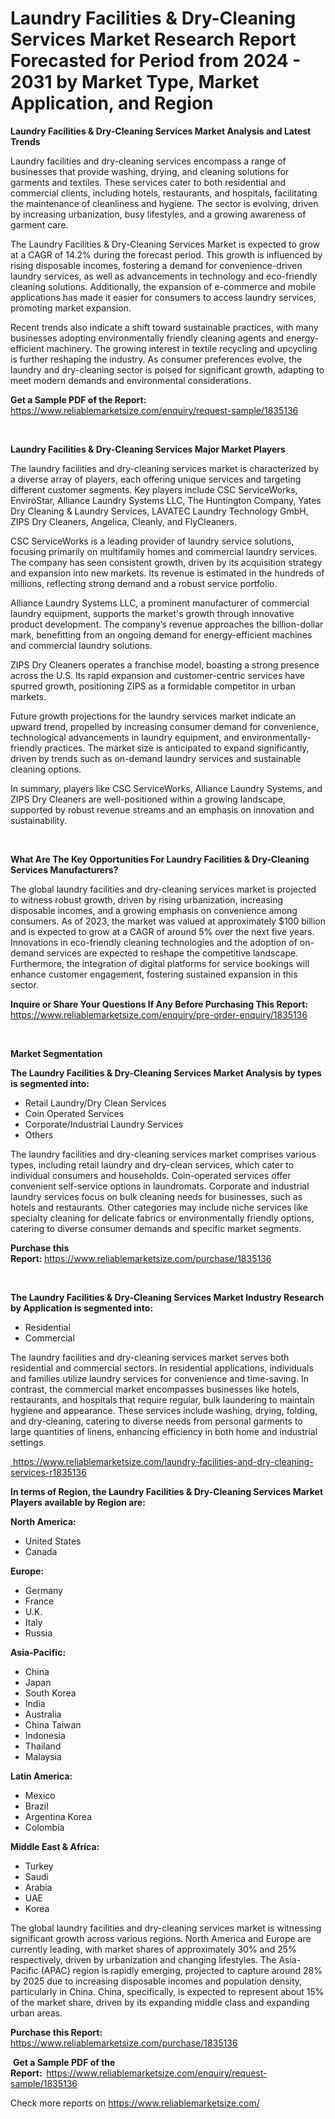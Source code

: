 <p><h1>Laundry Facilities & Dry-Cleaning Services Market Research Report Forecasted for Period from 2024 -  2031 by Market Type, Market Application, and Region</h1></p><p><strong>Laundry Facilities & Dry-Cleaning Services Market Analysis and Latest Trends</strong></p>
<p><p>Laundry facilities and dry-cleaning services encompass a range of businesses that provide washing, drying, and cleaning solutions for garments and textiles. These services cater to both residential and commercial clients, including hotels, restaurants, and hospitals, facilitating the maintenance of cleanliness and hygiene. The sector is evolving, driven by increasing urbanization, busy lifestyles, and a growing awareness of garment care.</p><p>The Laundry Facilities & Dry-Cleaning Services Market is expected to grow at a CAGR of 14.2% during the forecast period. This growth is influenced by rising disposable incomes, fostering a demand for convenience-driven laundry services, as well as advancements in technology and eco-friendly cleaning solutions. Additionally, the expansion of e-commerce and mobile applications has made it easier for consumers to access laundry services, promoting market expansion. </p><p>Recent trends also indicate a shift toward sustainable practices, with many businesses adopting environmentally friendly cleaning agents and energy-efficient machinery. The growing interest in textile recycling and upcycling is further reshaping the industry. As consumer preferences evolve, the laundry and dry-cleaning sector is poised for significant growth, adapting to meet modern demands and environmental considerations.</p></p>
<p><strong>Get a Sample PDF of the Report:&nbsp;</strong> <a href="https://www.reliablemarketsize.com/enquiry/request-sample/1835136?utm_campaign=1898&utm_medium=2&utm_source=Github&utm_content=ia&utm_term=31122024&utm_id=laundry-facilities-dry-cleaning-services">https://www.reliablemarketsize.com/enquiry/request-sample/1835136</a></p>
<p>&nbsp;</p>
<p><strong>Laundry Facilities & Dry-Cleaning Services Major Market Players</strong></p>
<p><p>The laundry facilities and dry-cleaning services market is characterized by a diverse array of players, each offering unique services and targeting different customer segments. Key players include CSC ServiceWorks, EnviroStar, Alliance Laundry Systems LLC, The Huntington Company, Yates Dry Cleaning & Laundry Services, LAVATEC Laundry Technology GmbH, ZIPS Dry Cleaners, Angelica, Cleanly, and FlyCleaners.</p><p>CSC ServiceWorks is a leading provider of laundry service solutions, focusing primarily on multifamily homes and commercial laundry services. The company has seen consistent growth, driven by its acquisition strategy and expansion into new markets. Its revenue is estimated in the hundreds of millions, reflecting strong demand and a robust service portfolio.</p><p>Alliance Laundry Systems LLC, a prominent manufacturer of commercial laundry equipment, supports the market's growth through innovative product development. The company’s revenue approaches the billion-dollar mark, benefitting from an ongoing demand for energy-efficient machines and commercial laundry solutions.</p><p>ZIPS Dry Cleaners operates a franchise model, boasting a strong presence across the U.S. Its rapid expansion and customer-centric services have spurred growth, positioning ZIPS as a formidable competitor in urban markets. </p><p>Future growth projections for the laundry services market indicate an upward trend, propelled by increasing consumer demand for convenience, technological advancements in laundry equipment, and environmentally-friendly practices. The market size is anticipated to expand significantly, driven by trends such as on-demand laundry services and sustainable cleaning options.</p><p>In summary, players like CSC ServiceWorks, Alliance Laundry Systems, and ZIPS Dry Cleaners are well-positioned within a growing landscape, supported by robust revenue streams and an emphasis on innovation and sustainability.</p></p>
<p>&nbsp;</p>
<p><strong>What Are The Key Opportunities For Laundry Facilities & Dry-Cleaning Services Manufacturers?</strong></p>
<p><p>The global laundry facilities and dry-cleaning services market is projected to witness robust growth, driven by rising urbanization, increasing disposable incomes, and a growing emphasis on convenience among consumers. As of 2023, the market was valued at approximately $100 billion and is expected to grow at a CAGR of around 5% over the next five years. Innovations in eco-friendly cleaning technologies and the adoption of on-demand services are expected to reshape the competitive landscape. Furthermore, the integration of digital platforms for service bookings will enhance customer engagement, fostering sustained expansion in this sector.</p></p>
<p><strong>Inquire or Share Your Questions If Any Before Purchasing This Report:</strong> <a href="https://www.reliablemarketsize.com/enquiry/pre-order-enquiry/1835136?utm_campaign=1898&utm_medium=2&utm_source=Github&utm_content=ia&utm_term=31122024&utm_id=laundry-facilities-dry-cleaning-services">https://www.reliablemarketsize.com/enquiry/pre-order-enquiry/1835136</a></p>
<p>&nbsp;</p>
<p><strong>Market Segmentation</strong></p>
<p><strong>The Laundry Facilities & Dry-Cleaning Services Market Analysis by types is segmented into:</strong></p>
<p><ul><li>Retail Laundry/Dry Clean Services</li><li>Coin Operated Services</li><li>Corporate/Industrial Laundry Services</li><li>Others</li></ul></p>
<p><p>The laundry facilities and dry-cleaning services market comprises various types, including retail laundry and dry-clean services, which cater to individual consumers and households. Coin-operated services offer convenient self-service options in laundromats. Corporate and industrial laundry services focus on bulk cleaning needs for businesses, such as hotels and restaurants. Other categories may include niche services like specialty cleaning for delicate fabrics or environmentally friendly options, catering to diverse consumer demands and specific market segments.</p></p>
<p><strong>Purchase this Report:&nbsp;</strong><a href="https://www.reliablemarketsize.com/purchase/1835136?utm_campaign=1898&utm_medium=2&utm_source=Github&utm_content=ia&utm_term=31122024&utm_id=laundry-facilities-dry-cleaning-services">https://www.reliablemarketsize.com/purchase/1835136</a></p>
<p>&nbsp;</p>
<p><strong>The Laundry Facilities & Dry-Cleaning Services Market Industry Research by Application is segmented into:</strong></p>
<p><ul><li>Residential</li><li>Commercial</li></ul></p>
<p><p>The laundry facilities and dry-cleaning services market serves both residential and commercial sectors. In residential applications, individuals and families utilize laundry services for convenience and time-saving. In contrast, the commercial market encompasses businesses like hotels, restaurants, and hospitals that require regular, bulk laundering to maintain hygiene and appearance. These services include washing, drying, folding, and dry-cleaning, catering to diverse needs from personal garments to large quantities of linens, enhancing efficiency in both home and industrial settings.</p></p>
<p><a href="https://www.reliablemarketsize.com/laundry-facilities-and-dry-cleaning-services-r1835136?utm_campaign=1898&utm_medium=2&utm_source=Github&utm_content=ia&utm_term=31122024&utm_id=laundry-facilities-dry-cleaning-services">&nbsp;https://www.reliablemarketsize.com/laundry-facilities-and-dry-cleaning-services-r1835136</a></p>
<p><strong>In terms of Region, the Laundry Facilities & Dry-Cleaning Services Market Players available by Region are:</strong></p>
<p>
    <p> <strong> North America: </strong>
        <ul>
            <li>United States</li>
            <li>Canada</li>
        </ul>
        </p> 
    <p> <strong> Europe: </strong>
        <ul>
            <li>Germany</li>
            <li>France</li>
            <li>U.K.</li>
            <li>Italy</li>
            <li>Russia</li>
        </ul>
        </p> 
    <p> <strong> Asia-Pacific: </strong>
        <ul>
            <li>China</li>
            <li>Japan</li>
            <li>South Korea</li>
            <li>India</li>
            <li>Australia</li>
            <li>China Taiwan</li>
            <li>Indonesia</li>
            <li>Thailand</li>
            <li>Malaysia</li>
        </ul>
        </p> 
    <p> <strong> Latin America: </strong>
        <ul>
            <li>Mexico</li>
            <li>Brazil</li>
            <li>Argentina Korea</li>
            <li>Colombia</li>
        </ul>
        </p> 
    <p> <strong> Middle East & Africa: </strong>
        <ul>
            <li>Turkey</li>
            <li>Saudi</li>
            <li>Arabia</li>
            <li>UAE</li>
            <li>Korea</li>
        </ul>
    </p>
    </p>
<p><p>The global laundry facilities and dry-cleaning services market is witnessing significant growth across various regions. North America and Europe are currently leading, with market shares of approximately 30% and 25% respectively, driven by urbanization and changing lifestyles. The Asia-Pacific (APAC) region is rapidly emerging, projected to capture around 28% by 2025 due to increasing disposable incomes and population density, particularly in China. China, specifically, is expected to represent about 15% of the market share, driven by its expanding middle class and expanding urban areas.</p></p>
<p><strong>Purchase this Report: </strong><a href="https://www.reliablemarketsize.com/purchase/1835136?utm_campaign=1898&utm_medium=2&utm_source=Github&utm_content=ia&utm_term=31122024&utm_id=laundry-facilities-dry-cleaning-services">https://www.reliablemarketsize.com/purchase/1835136</a></p>
<p>&nbsp;<strong>Get a Sample PDF of the Report:&nbsp;&nbsp;</strong><a href="https://www.reliablemarketsize.com/enquiry/request-sample/1835136?utm_campaign=1898&utm_medium=2&utm_source=Github&utm_content=ia&utm_term=31122024&utm_id=laundry-facilities-dry-cleaning-services">https://www.reliablemarketsize.com/enquiry/request-sample/1835136</a></p>
<p><strong></strong></p>
<p>Check more reports on <a href="https://www.reliablemarketsize.com/?utm_campaign=1898&utm_medium=2&utm_source=Github&utm_content=ia&utm_term=31122024&utm_id=laundry-facilities-dry-cleaning-services">https://www.reliablemarketsize.com/</a></p>